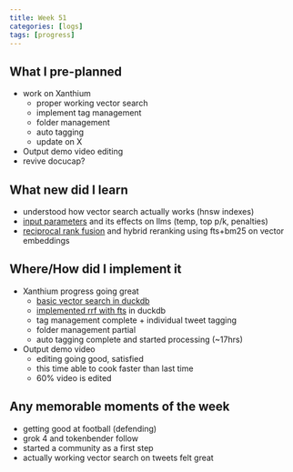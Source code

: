 ```yaml
---
title: Week 51
categories: [logs]
tags: [progress]
---
```


## What I pre-planned

- work on Xanthium
    - proper working vector search
    - implement tag management
    - folder management
    - auto tagging
    - update on X
- Output demo video editing
- revive docucap?

## What new did I learn

- understood how vector search actually works (hnsw indexes)
- [input parameters](https://www.megaputer.com/mastering-language-models-a-deep-dive-into-input-parameters/) and its effects on llms (temp, top p/k, penalties)
- [reciprocal rank fusion](https://motherduck.com/blog/search-using-duckdb-part-3/) and hybrid reranking using fts+bm25 on vector embeddings

## Where/How did I implement it

- Xanthium progress going great
    - [basic vector search in duckdb](https://duckdb.org/docs/stable/core_extensions/vss#inserts-updates-deletes-and-re-compaction)
    - [implemented rrf with fts](https://www.youtube.com/watch?v=Phg91R_RLLE) in duckdb
    - tag management complete + individual tweet tagging
    - folder management partial
    - auto tagging complete and started processing (~17hrs)
- Output demo video
    - editing going good, satisfied
    - this time able to cook faster than last time
    - 60% video is edited

## Any memorable moments of the week

- getting good at football (defending)
- grok 4 and tokenbender follow
- started a community as a first step
- actually working vector search on tweets felt great